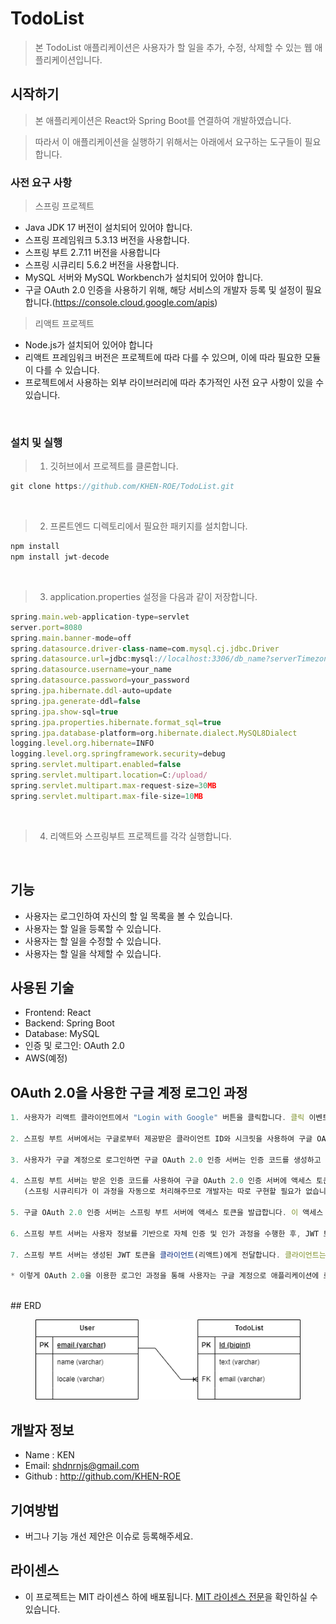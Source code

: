 # TodoList
> 본 TodoList 애플리케이션은 사용자가 할 일을 추가, 수정, 삭제할 수 있는 웹 애플리케이션입니다.

## 시작하기

> 본 애플리케이션은 React와 Spring Boot를 연결하여 개발하였습니다.

> 따라서 이 애플리케이션을 실행하기 위해서는 아래에서 요구하는 도구들이 필요합니다.

### 사전 요구 사항

> 스프링 프로젝트
 - Java JDK 17 버전이 설치되어 있어야 합니다.
 - 스프링 프레임워크 5.3.13 버전을 사용합니다.
 - 스프링 부트 2.7.11 버전을 사용합니다
 - 스프링 시큐리티 5.6.2 버전을 사용합니다.
 - MySQL 서버와 MySQL Workbench가 설치되어 있어야 합니다.
 - 구글 OAuth 2.0 인증을 사용하기 위해, 해당 서비스의 개발자 등록 및 설정이 필요합니다.(https://console.cloud.google.com/apis)
 
> 리액트 프로젝트
 - Node.js가 설치되어 있어야 합니다
 - 리액트 프레임워크 버전은 프로젝트에 따라 다를 수 있으며, 이에 따라 필요한 모듈이 다를 수 있습니다.
 - 프로젝트에서 사용하는 외부 라이브러리에 따라 추가적인 사전 요구 사항이 있을 수 있습니다.
 
 <br />
 
### 설치 및 실행

> 1. 깃허브에서 프로젝트를 클론합니다.
```javascript
git clone https://github.com/KHEN-ROE/TodoList.git
```
<br />

> 2. 프론트엔드 디렉토리에서 필요한 패키지를 설치합니다.
```javascript
npm install
npm install jwt-decode
```
<br />

> 3. application.properties 설정을 다음과 같이 저장합니다.
```javascript
spring.main.web-application-type=servlet
server.port=8080
spring.main.banner-mode=off
spring.datasource.driver-class-name=com.mysql.cj.jdbc.Driver
spring.datasource.url=jdbc:mysql://localhost:3306/db_name?serverTimezone=UTC&characterEncoding=UTF-8
spring.datasource.username=your_name
spring.datasource.password=your_password
spring.jpa.hibernate.ddl-auto=update
spring.jpa.generate-ddl=false
spring.jpa.show-sql=true
spring.jpa.properties.hibernate.format_sql=true
spring.jpa.database-platform=org.hibernate.dialect.MySQL8Dialect
logging.level.org.hibernate=INFO
logging.level.org.springframework.security=debug
spring.servlet.multipart.enabled=false
spring.servlet.multipart.location=C:/upload/
spring.servlet.multipart.max-request-size=30MB
spring.servlet.multipart.max-file-size=10MB
```
<br />

> 4. 리액트와 스프링부트 프로젝트를 각각 실행합니다.

<br />

## 기능
 - 사용자는 로그인하여 자신의 할 일 목록을 볼 수 있습니다.
 - 사용자는 할 일을 등록할 수 있습니다.
 - 사용자는 할 일을 수정할 수 있습니다.
 - 사용자는 할 일을 삭제할 수 있습니다.
 
 ## 사용된 기술
  - Frontend: React
  - Backend: Spring Boot
  - Database: MySQL
  - 인증 및 로그인: OAuth 2.0
  - AWS(예정)
 
 ## OAuth 2.0을 사용한 구글 계정 로그인 과정
 ```javascript
1. 사용자가 리액트 클라이언트에서 "Login with Google" 버튼을 클릭합니다. 클릭 이벤트에 따라 스프링 부트 서버의 OAuth 2.0 엔드포인트로 리다이렉트되어 로그인 요청을 합니다.

2. 스프링 부트 서버에서는 구글로부터 제공받은 클라이언트 ID와 시크릿을 사용하여 구글 OAuth 2.0 인증 서버로 사용자를 리다이렉트합니다. 이때 사용자에게 구글 계정으로 로그인하는 화면이 표시됩니다.

3. 사용자가 구글 계정으로 로그인하면 구글 OAuth 2.0 인증 서버는 인증 코드를 생성하고 스프링 부트 서버의 리다이렉트 URI로 해당 코드를 전송합니다.

4. 스프링 부트 서버는 받은 인증 코드를 사용하여 구글 OAuth 2.0 인증 서버에 액세스 토큰을 요청합니다. 이때 클라이언트 ID와 시크릿이 사용됩니다.
    (스프링 시큐리티가 이 과정을 자동으로 처리해주므로 개발자는 따로 구현할 필요가 없습니다.)

5. 구글 OAuth 2.0 인증 서버는 스프링 부트 서버에 액세스 토큰을 발급합니다. 이 액세스 토큰을 사용하여 스프링 부트 서버는 구글 API를 호출하여 사용자 정보를 가져올 수 있습니다.

6. 스프링 부트 서버는 사용자 정보를 기반으로 자체 인증 및 인가 과정을 수행한 후, JWT 토큰을 생성합니다. 이 JWT 토큰은 사용자의 인증 정보와 권한을 포함하게 됩니다.

7. 스프링 부트 서버는 생성된 JWT 토큰을 클라이언트(리액트)에게 전달합니다. 클라이언트는 이 토큰을 저장하고, 추후 서버와 통신할 때 토큰을 사용하여 인증을 수행하게 됩니다.

* 이렇게 OAuth 2.0을 이용한 로그인 과정을 통해 사용자는 구글 계정으로 애플리케이션에 로그인할 수 있으며, 클라이언트와 서버 간의 보안성이 향상됩니다.
```
<br />
 ## ERD
 <figure align="center">
  <img src="https://github.com/KHEN-ROE/TodoList/blob/main/image/erd.png">
</figure>
 
 ## 개발자 정보
 - Name : KEN
 - Email: shdnrnjs@gmail.com
 - Github : http://github.com/KHEN-ROE
 
 ## 기여방법
  - 버그나 기능 개선 제안은 이슈로 등록해주세요.
 
 ## 라이센스
 
 + 이 프로젝트는 MIT 라이센스 하에 배포됩니다. [MIT 라이센스 전문](https://opensource.org/licenses/MIT)을 확인하실 수 있습니다.

